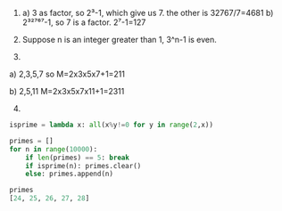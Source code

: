 1. a) 3 as factor, so 2³-1, which give us 7. the other is 32767/7=4681
b) 2³²⁷⁶⁷-1, so 7 is a factor. 2⁷-1=127

2) Suppose n is an integer greater than 1, 3^n-1 is even.

3)
a) 2,3,5,7 so
M=2x3x5x7+1=211

b) 2,5,11
M=2x3x5x7x11+1=2311

4)
```python
isprime = lambda x: all(x%y!=0 for y in range(2,x))

primes = []
for n in range(10000):
    if len(primes) == 5: break
    if isprime(n): primes.clear()
    else: primes.append(n)

primes
[24, 25, 26, 27, 28]
```
